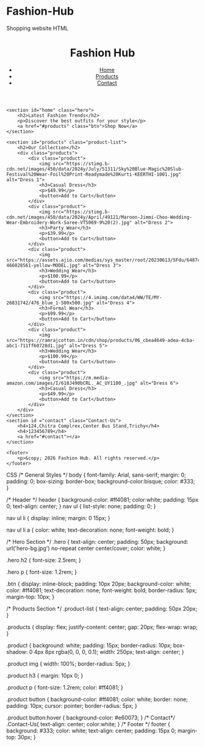 # Fashion-Hub
Shopping website
HTML
<!DOCTYPE html>
<html lang="en">
<head>
    <meta charset="UTF-8">
    <meta name="viewport" content="width=device-width, initial-scale=1.0">
    <title>Fashion Store</title>
    <link rel="stylesheet" href="web.css">
</head>
<body>
    <header>
        <h1>Fashion Hub</h1>
        <nav>
            <ul>
                <li><a href="#home">Home</a></li>
                <li><a href="#products">Products</a></li>
                <li><a href="#contact">Contact</a></li>
            </ul>
        </nav>
    </header>
    
    <section id="home" class="hero">
        <h2>Latest Fashion Trends</h2>
        <p>Discover the best outfits for your style</p>
        <a href="#products" class="btn">Shop Now</a>
    </section>
    
    <section id="products" class="product-list">
        <h2>Our Collection</h2>
        <div class="products">
            <div class="product">
                <img src="https://stimg.b-cdn.net/images/450/data/2024y/July/51311/Sky%20Blue-Magic%20Slub-Festival%20Wear-Foil%20Print-Readymade%20Kurti-KEERTHI-1001.jpg" alt="Dress 1">
                <h3>Casual Dress</h3>
                <p>$49.99</p>
                <button>Add to Cart</button>
            </div>
            <div class="product">
                <img src="https://stimg.b-cdn.net/images/450/data/2024y/April/49121/Maroon-Jimmi-Choo-Wedding-Wear-Embroidery-Work-Saree-VT5069-9%20(2).jpg" alt="Dress 2">
                <h3>Party Wear</h3>
                <p>$39.99</p>
                <button>Add to Cart</button>
            </div>
            <div class="product">
                <img src="https://assets.ajio.com/medias/sys_master/root/20230613/5Fdu/6487c49742f9e729d73d3af5/-473Wx593H-466028561-yellow-MODEL.jpg" alt="Dress 3">
                <h3>Wedding Wear</h3>
                <p>$100.99</p>
                <button>Add to Cart</button>
            </div>
            <div class="product">
                <img src="https://4.imimg.com/data4/WW/TE/MY-26831742/476_blue_1-500x500.jpg" alt="Dress 4">
                <h3>Formal Wear</h3>
                <p>$99.99</p>
                <button>Add to Cart</button>
            </div>
            <div class="product">
                <img src="https://ramrajcotton.in/cdn/shop/products/06_cbea4649-adea-4cba-abc1-711ff60728d1.jpg" alt="Dress 5">
                <h3>Wedding Wear</h3>
                <p>$100.99</p>
                <button>Add to Cart</button>
            </div>
            <div class="product">
                <img src="https://m.media-amazon.com/images/I/618J490bCRL._AC_UY1100_.jpg" alt="Dress 6">
                <h3>Casual Dress</h3>
                <p>$49.99</p>
                <button>Add to Cart</button>
            </div>
        </div>
    </section>
    <section id ="contact" class="Contact-Us">
        <h4>124,Chitra Complrex,Center Bus Stand,Trichy</h4>
        <h4>123456789</h4>
        <a href="#contact"></a>
    </section>
    
    <footer>
        <p>&copy; 2026 Fashion Hub. All rights reserved.</p>
    </footer>
</body>
</html>
CSS
/* General Styles */
body {
    font-family: Arial, sans-serif;
    margin: 0;
    padding: 0;
    box-sizing: border-box;
    background-color:bisque;
    color: #333;
}

/* Header */
header {
    background-color: #ff4081;
    color:white;
    padding: 15px 0;
    text-align: center;
}
nav ul {
    list-style: none;
    padding: 0;
}

nav ul li {
    display: inline;
    margin: 0 15px;
}

nav ul li a {
    color: white;
    text-decoration: none;
    font-weight: bold;
}

/* Hero Section */
.hero {
    text-align: center;
    padding: 50px;
    background: url('hero-bg.jpg') no-repeat center center/cover;
    color: white;
}

.hero h2 {
    font-size: 2.5rem;
}

.hero p {
    font-size: 1.2rem;
}

.btn {
    display: inline-block;
    padding: 10px 20px;
    background-color: white;
    color: #ff4081;
    text-decoration: none;
    font-weight: bold;
    border-radius: 5px;
    margin-top: 10px;
}

/* Products Section */
.product-list {
    text-align: center;
    padding: 50px 20px;
}

.products {
    display: flex;
    justify-content: center;
    gap: 20px;
    flex-wrap: wrap;
}

.product {
    background: white;
    padding: 15px;
    border-radius: 10px;
    box-shadow: 0 4px 8px rgba(0, 0, 0, 0.1);
    width: 250px;
    text-align: center;
}

.product img {
    width: 100%;
    border-radius: 5px;
}

.product h3 {
    margin: 10px 0;
}

.product p {
    font-size: 1.2rem;
    color: #ff4081;
}

.product button {
    background-color: #ff4081;
    color: white;
    border: none;
    padding: 10px;
    cursor: pointer;
    border-radius: 5px;
}

.product button:hover {
    background-color: #e60073;
}
/* Contact*/
.Contact-Us{
    text-align: center;
    color:white;
}
/* Footer */
footer {
    background: #333;
    color: white;
    text-align: center;
    padding: 15px 0;
    margin-top: 30px;
}

